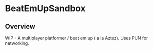 # BeatEmUpSandbox

## Overview
WIP - A multiplayer platformer / beat em up ( a la Aztez). Uses PUN for networking.
